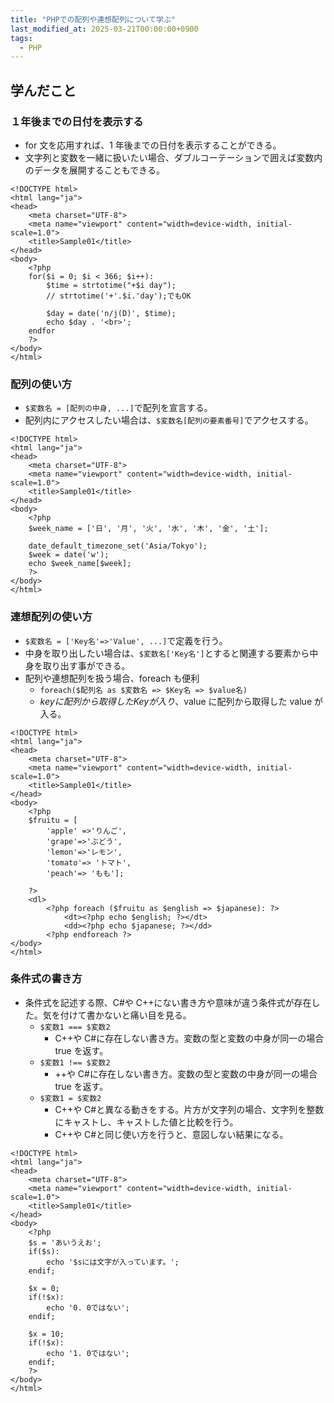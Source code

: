 ```yaml
---
title: "PHPでの配列や連想配列について学ぶ"
last_modified_at: 2025-03-21T00:00:00+0900
tags:
  - PHP
---
```


## 学んだこと

### １年後までの日付を表示する

- for 文を応用すれば、1 年後までの日付を表示することができる。
- 文字列と変数を一緒に扱いたい場合、ダブルコーテーションで囲えば変数内のデータを展開することもできる。

```
<!DOCTYPE html>
<html lang="ja">
<head>
    <meta charset="UTF-8">
    <meta name="viewport" content="width=device-width, initial-scale=1.0">
    <title>Sample01</title>
</head>
<body>
    <?php
    for($i = 0; $i < 366; $i++):
        $time = strtotime("+$i day");
        // strtotime('+'.$i.'day');でもOK

        $day = date('n/j(D)', $time);
        echo $day . '<br>';
    endfor
    ?>
</body>
</html>

```

### 配列の使い方

- `$変数名 = [配列の中身, ...]`で配列を宣言する。
- 配列内にアクセスしたい場合は、`$変数名[配列の要素番号]`でアクセスする。

```
<!DOCTYPE html>
<html lang="ja">
<head>
    <meta charset="UTF-8">
    <meta name="viewport" content="width=device-width, initial-scale=1.0">
    <title>Sample01</title>
</head>
<body>
    <?php
    $week_name = ['日', '月', '火', '水', '木', '金', '土'];

    date_default_timezone_set('Asia/Tokyo');
    $week = date('w');
    echo $week_name[$week];
    ?>
</body>
</html>
```

### 連想配列の使い方

- `$変数名 = ['Key名'=>'Value', ...]`で定義を行う。
- 中身を取り出したい場合は、`$変数名['Key名']`とすると関連する要素から中身を取り出す事ができる。
- 配列や連想配列を扱う場合、foreach も便利
  - `foreach($配列名 as $変数名 => $Key名 => $value名)`
  - $keyに配列から取得したKeyが入り、$value に配列から取得した value が入る。

```
<!DOCTYPE html>
<html lang="ja">
<head>
    <meta charset="UTF-8">
    <meta name="viewport" content="width=device-width, initial-scale=1.0">
    <title>Sample01</title>
</head>
<body>
    <?php
    $fruitu = [
        'apple' =>'りんご',
        'grape'=>'ぶどう',
        'lemon'=>'レモン',
        'tomato'=> 'トマト',
        'peach'=> 'もも'];

    ?>
    <dl>
        <?php foreach ($fruitu as $english => $japanese): ?>
            <dt><?php echo $english; ?></dt>
            <dd><?php echo $japanese; ?></dd>
        <?php endforeach ?>
</body>
</html>
```

### 条件式の書き方

- 条件式を記述する際、C#や C++にない書き方や意味が違う条件式が存在した。気を付けて書かないと痛い目を見る。
  - `$変数1 === $変数2`
    - C++や C#に存在しない書き方。変数の型と変数の中身が同一の場合 true を返す。
  - `$変数1 !== $変数2`
    - ++や C#に存在しない書き方。変数の型と変数の中身が同一の場合 true を返す。
  - `$変数1 = $変数2`
    - C++や C#と異なる動きをする。片方が文字列の場合、文字列を整数にキャストし、キャストした値と比較を行う。
    - C++や C#と同じ使い方を行うと、意図しない結果になる。

```
<!DOCTYPE html>
<html lang="ja">
<head>
    <meta charset="UTF-8">
    <meta name="viewport" content="width=device-width, initial-scale=1.0">
    <title>Sample01</title>
</head>
<body>
    <?php
    $s = 'あいうえお';
    if($s):
        echo '$sには文字が入っています。';
    endif;

    $x = 0;
    if(!$x):
        echo '0. 0ではない';
    endif;

    $x = 10;
    if(!$x):
        echo '1. 0ではない';
    endif;
    ?>
</body>
</html>
```

